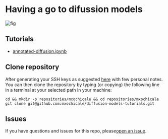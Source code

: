 # Having a go to difussion models

![fig](/tutorials/results/diffusion.gif)

## Tutorials
* [annotated-diffusion.ipynb](tutorials)

## Clone repository
After generating your SSH keys as suggested [here](https://github.com/mxochicale/tools/blob/main/github/SSH.md) with few personal notes.
You can then clone the repository by typing (or copying) the following line in a terminal at your selected path in your machine:
```
cd && mkdir -p repositories/mxochicale && cd repositories/mxochicale
git clone git@github.com:mxochicale/diffusion-models-tutorials.git
```

## Issues 
If you have questions and issues for this repo, please[open an issue](https://github.com/mxochicale/diffusion-models-tutorials/issues).
